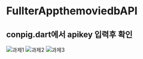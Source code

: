 # FullterAppthemoviedbAPI

## conpig.dart에서 apikey 입력후 확인

![과제1](https://user-images.githubusercontent.com/66759107/111861663-73be9600-8993-11eb-9314-ef2b832cd45a.jpg)
![과제2](https://user-images.githubusercontent.com/66759107/111861664-75885980-8993-11eb-875a-7f81a7aa6c15.jpg)
![과제3](https://user-images.githubusercontent.com/66759107/111861665-75885980-8993-11eb-987f-4b8155cc1897.jpg)

